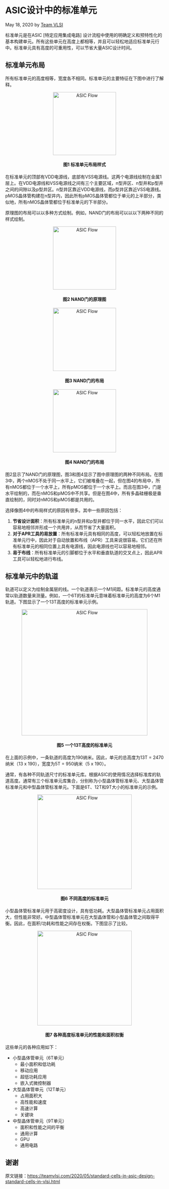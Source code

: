 # ASIC设计中的标准单元

May 18, 2020 by [Team VLSI](https://teamvlsi.com/author/team-vlsi)

标准单元是在ASIC [特定应用集成电路] 设计流程中使用的明确定义和预特性化的基本构建单元。所有这些单元在高度上都相等，并且可以轻松地适应标准单元行中。标准单元具有高度的可重用性，可以节省大量ASIC设计时间。

## 标准单元布局
所有标准单元的高度相等，宽度各不相同。标准单元的主要特征在下图中进行了解释。

<div style="text-align:center;">
  <img src="Standard_cell.png" alt="ASIC Flow" width="200" />
  <h4>图1 标准单元布局样式</h4>
</div>

在标准单元的顶部有VDD电源线，底部有VSS电源线。这两个电源线绘制在金属1层上。在VDD电源线和VSS电源线之间有三个主要区域，n型井区、n型井和p型井之间的间隙以及p型井区。n型井区靠近VDD电源线，而p型井区靠近VSS电源线。pMOS晶体管构建在n型井内，因此所有pMOS晶体管都位于单元的上半部分，类似地，所有nMOS晶体管都位于标准单元的下半部分。

原理图的布局可以以多种方式绘制。例如，NAND门的布局可以以以下两种不同的样式绘制。

<div style="text-align:center;">
  <img src="nand shematic.png" alt="ASIC Flow" width="200" />
  <h4>图2 NAND门的原理图</h4>
</div>

<div style="text-align:center;">
  <img src="nand_layout1.png" alt="ASIC Flow" width="200" />
  <h4>图3 NAND门的布局</h4>
</div>

<div style="text-align:center;">
  <img src="nand_layout2.png" alt="ASIC Flow" width="200" />
  <h4>图4 NAND门的布局</h4>
</div>


图2显示了NAND门的原理图，图3和图4显示了图中原理图的两种不同布局。在图3中，两个nMOS不处于同一水平上，它们被堆叠在一起，但在图4的布局中，所有nMOS都位于一个水平上，所有pMOS都位于一个水平上。而且在图3中，门是水平绘制的，而在nMOS和pMOS中不共享。但是在图4中，所有多晶硅栅极是垂直绘制的，同时对nMOS和pMOS都是共用的。

选择像图4中的布局样式的原因有很多。其中一些原因包括：

1. **节省设计面积**：所有标准单元的n型井和p型井都位于同一水平，因此它们可以容易地相邻并形成一个共用井，从而节省了大量面积。
2. **对于APR工具的易放置**：所有标准单元具有相同的高度，可以轻松地放置在标准单元行中，因此对于自动放置和布线（APR）工具来说很容易。它们还在所有标准单元的相同位置上具有电源线，因此电源线也可以容易地相邻。
3. **易于布线**：所有标准单元的引脚都位于水平和垂直轨道的交叉点上，因此APR工具可以轻松地进行布线。

## 标准单元中的轨道

轨道可以定义为绘制金属层的线。一个轨道表示一个M1间距。标准单元的高度通常以轨道数量来测量。例如，一个6T的标准单元意味着标准单元的高度为6个M1轨道。下图显示了一个13T高度的标准单元示例。

<div style="text-align:center;">
  <img src="standard_cell_track.png" alt="ASIC Flow" width="400" />
  <h4>图5 一个13T高度的标准单元</h4>
</div>

在上面的示例中，一条轨道的高度为190纳米。因此，单元的总高度为13T = 2470纳米（13 x 190），宽度为5T = 950纳米（5 x 190）。

通常，有各种不同轨道尺寸的标准单元库。根据ASIC的使用情况选择标准库的轨道高度。通常有三个标准单元库集合，分别称为小型晶体管标准单元、大型晶体管标准单元和中型晶体管标准单元。下面是6T、12T和9T大小的标准单元的示例。

<div style="text-align:center;">
  <img src="standard_cell6_12_9T.png" alt="ASIC Flow" width="300" />
  <h4>图6 不同高度的标准单元</h4>
</div>

小型晶体管标准单元用于高密度设计，具有低功耗。大型晶体管标准单元占用面积大，但性能非常好。中型晶体管标准单元在大型晶体管和小型晶体管之间取得平衡。因此，在面积/功耗和性能之间存在权衡。下图显示了比较。

<div style="text-align:center;">
  <img src="standard_cell_comp.png" alt="ASIC Flow" width="300" />
  <h4>图7 各种高度标准单元的性能和面积权衡</h4>
</div>

这些单元的各种应用如下：
- 小型晶体管单元（6T单元）
  - 最小面积和低功耗
  - 移动应用
  - 超低功耗应用
  - 嵌入式微控制器
- 大型晶体管单元（12T单元）
  - 占用面积大
  - 高性能和速度
  - 高速计算
  - 关键块
- 中型晶体管单元（9T单元）
  - 面积和性能之间的平衡
  - 通用计算
  - GPU
  - 通用电路

## 谢谢

原文链接：https://teamvlsi.com/2020/05/standard-cells-in-asic-design-standard-cells-in-vlsi.html